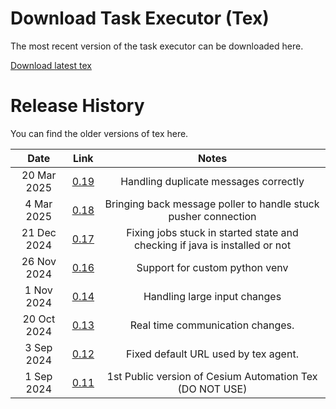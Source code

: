 # Download Task Executor (Tex)

The most recent version of the task executor can be downloaded here.

[Download latest tex](https://storage.googleapis.com/prod_sra_tex_releases/tex-0.19-bin.zip)



# Release History

You can find the older versions of tex here.

|      Date       |       Link     |      Notes        |
| :-------------: | :------------: | :---------------: |
|   20 Mar 2025  | [0.19](https://storage.googleapis.com/prod_sra_tex_releases/tex-0.19-bin.zip) | Handling duplicate messages correctly |
|   4 Mar 2025  | [0.18](https://storage.googleapis.com/prod_sra_tex_releases/tex-0.18-bin.zip) | Bringing back message poller to handle stuck pusher connection |
|   21 Dec 2024  | [0.17](https://storage.googleapis.com/prod_sra_tex_releases/tex-0.17-bin.zip) | Fixing jobs stuck in started state and checking if java is installed or not |
|   26 Nov 2024  | [0.16](https://storage.googleapis.com/prod_sra_tex_releases/tex-0.16-bin.zip) | Support for custom python venv |
|    1 Nov 2024  | [0.14](https://storage.googleapis.com/prod_sra_tex_releases/tex-0.14-bin.zip) | Handling large input changes |
|    20 Oct 2024 | [0.13](https://storage.googleapis.com/prod_sra_tex_releases/tex-0.13-bin.zip) | Real time communication changes. |
|    3 Sep 2024  | [0.12](https://storage.googleapis.com/prod_sra_tex_releases/tex-0.12-bin.zip) | Fixed default URL used by tex agent. |
|    1 Sep 2024  | [0.11](https://storage.googleapis.com/prod_sra_tex_releases/tex-0.11-bin.zip) | 1st Public version of Cesium Automation Tex (DO NOT USE) |
